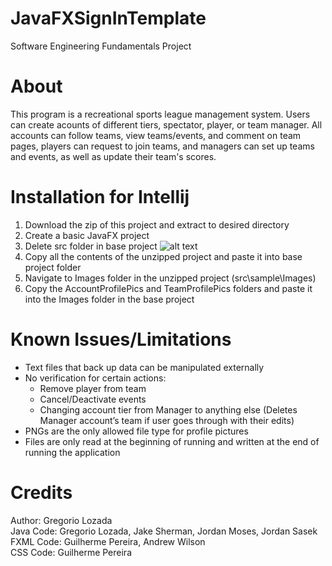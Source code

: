 # JavaFXSignInTemplate
Software Engineering Fundamentals Project
# About
This program is a recreational sports league management system. Users can create acounts of 
different tiers, spectator, player, or team manager. All accounts can follow teams, view 
teams/events, and comment on team pages, players can request to join teams, and managers 
can set up teams and events, as well as update their team's scores.
# Installation for Intellij
1. Download the zip of this project and extract to desired directory
2. Create a basic JavaFX project
3. Delete src folder in base project
![alt text](https://github.com/G-Reg26/SoftwareEngineeringFundamentalsProject/blob/master/src/sample/Images/WhereToMoveFiles.png)
4. Copy all the contents of the unzipped project and paste it into base project folder
5. Navigate to Images folder in the unzipped project (src\sample\Images)
6. Copy the AccountProfilePics and TeamProfilePics folders and paste it into the Images folder in the base project
# Known Issues/Limitations
- Text files that back up data can be manipulated externally
- No verification for certain actions:
  - Remove player from team
  - Cancel/Deactivate events
  - Changing account tier from Manager to anything else (Deletes Manager account’s team if user goes through with their edits)
- PNGs are the only allowed file type for profile pictures
- Files are only read at the beginning of running and written at the end of running the application
# Credits
Author: Gregorio Lozada</br>
Java Code: Gregorio Lozada, Jake Sherman, Jordan Moses, Jordan Sasek</br>
FXML Code: Guilherme Pereira, Andrew Wilson</br>
CSS Code: Guilherme Pereira
